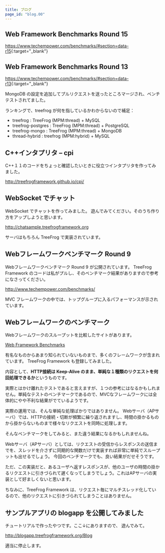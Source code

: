 ```yaml
---
title: ブログ
page_id: "blog.00"
---
```


## Web Framework Benchmarks Round 15

<https://www.techempower.com/benchmarks/#section=data-r15>{:target="_blank"}


## Web Framework Benchmarks Round 13

<https://www.techempower.com/benchmarks/#section=data-r13>{:target="_blank"}

MongoDB の設定を追加してプルリクエストを送ったところマージされ、ベンチテストされてました。

ランキングで、treefrog が何を指しているかわからないので補足：

  - treefrog : TreeFrog (MPM:thread) + MySQL
  - treefrog-postgres : TreeFrog (MPM:thread) + PostgreSQL
  - treefrog-mongo : TreeFrog (MPM:thread) + MongoDB
  - thread-hybrid : treefrog (MPM:hybrid) + MySQL


## C++インタプリタ – cpi

C++１１のコードをちょっと確認したいときに役立つインタプリタを作ってみました。

 <http://treefrogframework.github.io/cpi/>


## WebSocket でチャット

WebSocket でチャットを作ってみました。 遊んでみてください。そのうち作り方をアップしようと思います。

 <http://chatsample.treefrogframework.org>

サーバはもちろん TreeFrog で実装されています。


## Webフレームワークベンチマーク Round 9

Webフレームワークベンチマーク Round 9 が公開されています。
TreeFrog Framework のコードは私がプルし、そのベンチマーク結果がありますので参考になさってください。

<http://www.techempower.com/benchmarks/>

MVC フレームワークの中では、トップグループに入るパフォーマンスが示されています。


## Webフレームワークのベンチマーク

Webフレームワークのスループットを比較したサイトがあります。

[Web Framework Benchmarks](http://www.techempower.com/benchmarks/)

有名なものからあまり知られていないものまで、多くのフレームワークが含まれています。
TreeFrog Framework も登録してみました。

内容として、**HTTP接続は Keep-Alive のまま、単純な１種類のリクエストを何回処理できるか**というものです。

実際とはかけ離れたテストであると言えますが、１つの参考にはなるかもしれません。単純なテストのベンチマークであるので、MVCなフレームワークには全体的にやや不利な結果がでているようです。

実際の運用では、そんな単純な処理ばかりではありません。
Webサーバ（APサーバ）では、HTTPの接続・切断が頻繁に繰り返されますし、時間の掛かるものから掛からないものまで様々なリクエストを同時に処理します。

そんなベンチマークをしてみると、また違う結果になるかもしれませんね。

Webサーバ（APサーバ）としては、リクエストの受信からレスポンスの送信までを、スレッドを介さずに同期的な関数だけで実装すれば非常に単純でスループットも出せるでしょう。
今回のベンチマークでも、良い結果がだせそうです。

ただ、この実装だと、あるユーザへ返すレスポンスが、他のユーザの時間の掛かるリクエストに引きづられて遅くなってしまうでしょう。これはAPサーバの実装として好ましくないと思います。

ちなみに、TreeFrog Framework は、リクエスト毎にマルチスレッド化しているので、他のリクエストに引きづられてしまうことはありません。


## サンプルアプリの blogapp を公開してみました

チュートリアルで作ったやつです。ここ↓にありますので、 遊んでみて。

<http://blogapp.treefrogframework.org/Blog>

適当に停止します。
